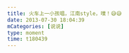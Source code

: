 ```yaml
---
title: 火车上一小孩唱，江南style，噗！😅😅
date: 2013-07-30 18:04:39
mCategories: [说说]
type: moment
time: t180439
---
```


